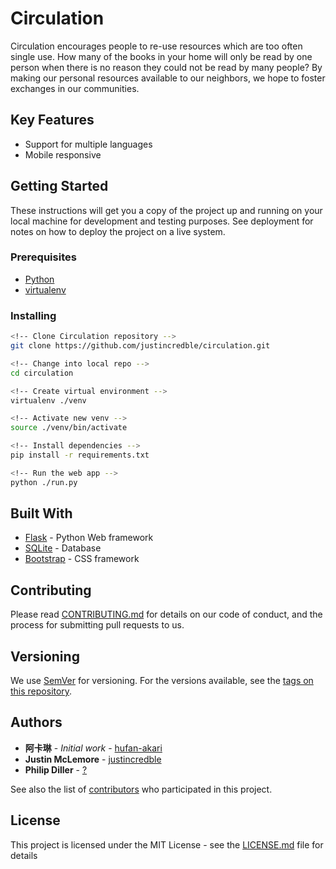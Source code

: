# Circulation

Circulation encourages people to re-use resources which are too often single use. How many of the books in your home will only be read by one person when there is no reason they could not be read by many people? By making our personal resources available to our neighbors, we hope to foster exchanges in our communities.

## Key Features
* Support for multiple languages
* Mobile responsive

## Getting Started

These instructions will get you a copy of the project up and running on your local machine for development and testing purposes. See deployment for notes on how to deploy the project on a live system.

### Prerequisites

* [Python](https://www.python.org/)
* [virtualenv](https://virtualenv.pypa.io/en/stable/)

### Installing
```sh
<!-- Clone Circulation repository -->
git clone https://github.com/justincredble/circulation.git

<!-- Change into local repo -->
cd circulation

<!-- Create virtual environment -->
virtualenv ./venv

<!-- Activate new venv -->
source ./venv/bin/activate

<!-- Install dependencies -->
pip install -r requirements.txt

<!-- Run the web app -->
python ./run.py
```

## Built With

* [Flask](http://flask.pocoo.org/) - Python Web framework
* [SQLite](https://www.sqlite.org/) - Database
* [Bootstrap](http://getbootstrap.com/) - CSS framework

## Contributing

Please read [CONTRIBUTING.md](https://gist.github.com/PurpleBooth/b24679402957c63ec426) for details on our code of conduct, and the process for submitting pull requests to us.

## Versioning

We use [SemVer](http://semver.org/) for versioning. For the versions available, see the [tags on this repository](https://github.com/justincredble/circulation/tags).

## Authors

* **阿卡琳** - *Initial work* - [hufan-akari](https://github.com/hufan-akari)
* **Justin McLemore** - [justincredble](https://github.com/justincredble/)
* **Philip Diller** - [?](https://github.com/)

See also the list of [contributors](https://github.com/justincredble/circulation/graphs/contributors) who participated in this project.

## License

This project is licensed under the MIT License - see the [LICENSE.md](LICENSE.md) file for details
